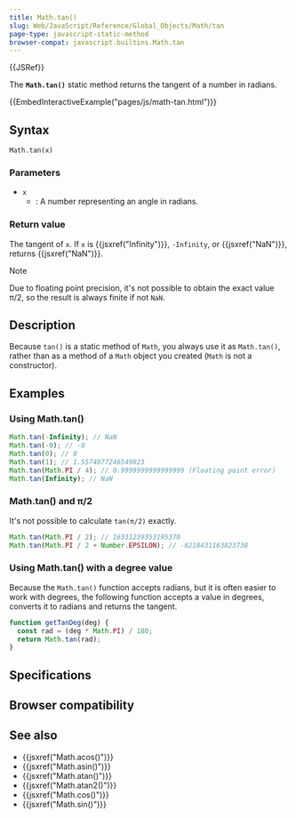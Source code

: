 ```yaml
---
title: Math.tan()
slug: Web/JavaScript/Reference/Global_Objects/Math/tan
page-type: javascript-static-method
browser-compat: javascript.builtins.Math.tan
---
```


{{JSRef}}

The **`Math.tan()`** static method returns the tangent of a number in radians.

{{EmbedInteractiveExample("pages/js/math-tan.html")}}

## Syntax

```js-nolint
Math.tan(x)
```

### Parameters

- `x`
  - : A number representing an angle in radians.

### Return value

The tangent of `x`. If `x` is {{jsxref("Infinity")}}, `-Infinity`, or {{jsxref("NaN")}}, returns {{jsxref("NaN")}}.

> [!NOTE]
> Due to floating point precision, it's not possible to obtain the exact value π/2, so the result is always finite if not `NaN`.

## Description

Because `tan()` is a static method of `Math`, you always use it as `Math.tan()`, rather than as a method of a `Math` object you created (`Math` is not a constructor).

## Examples

### Using Math.tan()

```js
Math.tan(-Infinity); // NaN
Math.tan(-0); // -0
Math.tan(0); // 0
Math.tan(1); // 1.5574077246549023
Math.tan(Math.PI / 4); // 0.9999999999999999 (Floating point error)
Math.tan(Infinity); // NaN
```

### Math.tan() and π/2

It's not possible to calculate `tan(π/2)` exactly.

```js
Math.tan(Math.PI / 2); // 16331239353195370
Math.tan(Math.PI / 2 + Number.EPSILON); // -6218431163823738
```

### Using Math.tan() with a degree value

Because the `Math.tan()` function accepts radians, but it is often easier to work with degrees, the following function accepts a value in degrees, converts it to radians and returns the tangent.

```js
function getTanDeg(deg) {
  const rad = (deg * Math.PI) / 180;
  return Math.tan(rad);
}
```

## Specifications



## Browser compatibility



## See also

- {{jsxref("Math.acos()")}}
- {{jsxref("Math.asin()")}}
- {{jsxref("Math.atan()")}}
- {{jsxref("Math.atan2()")}}
- {{jsxref("Math.cos()")}}
- {{jsxref("Math.sin()")}}
